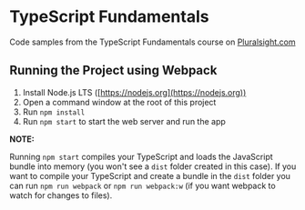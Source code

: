 # TypeScript Fundamentals

Code samples from the TypeScript Fundamentals course on [Pluralsight.com](https://pluralsight.com)

## Running the Project using Webpack

1. Install Node.js LTS ([https://nodejs.org](https://nodejs.org))
1. Open a command window at the root of this project
1. Run `npm install`
1. Run `npm start` to start the web server and run the app

**NOTE:**

Running `npm start` compiles your TypeScript and loads the JavaScript bundle into memory (you won't see a `dist` folder created in this case). 
If you want to compile your TypeScript and create a bundle in the `dist` folder you can run `npm run webpack` or 
`npm run webpack:w` (if you want webpack to watch for changes to files). 

